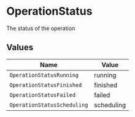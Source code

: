 # OperationStatus

The status of the operation


## Values

| Name                        | Value                       |
| --------------------------- | --------------------------- |
| `OperationStatusRunning`    | running                     |
| `OperationStatusFinished`   | finished                    |
| `OperationStatusFailed`     | failed                      |
| `OperationStatusScheduling` | scheduling                  |